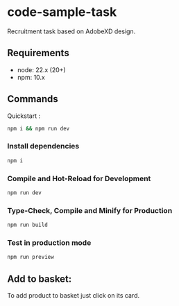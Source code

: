 # code-sample-task

Recruitment task based on AdobeXD design.

## Requirements

- node: 22.x (20+)
- npm: 10.x

## Commands

Quickstart :

```sh
npm i && npm run dev
```

### Install dependencies

```sh
npm i
```

### Compile and Hot-Reload for Development

```sh
npm run dev
```

### Type-Check, Compile and Minify for Production

```sh
npm run build
```

### Test in production mode

```sh
npm run preview
```

## Add to basket:

To add product to basket just click on its card.
